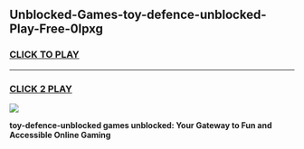 
## Unblocked-Games-toy-defence-unblocked-Play-Free-0lpxg
<h3>
<a href="https://premium76.site?title=toy-defence-unblocked&ref=12A">CLICK TO PLAY</a></h3>
<hr>

<h3>
<a href="https://premium76.site?title=toy-defence-unblocked&ref=12A">CLICK 2 PLAY</a>
  
</h3>

<a href="https://premium76.site?title=toy-defence-unblocked&ref=12A"><img src="https://clearcache.store/games.png"></a>


**toy-defence-unblocked games unblocked: Your Gateway to Fun and Accessible Online Gaming**
